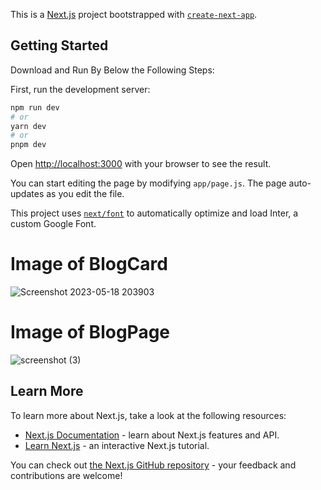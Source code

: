 This is a [Next.js](https://nextjs.org/) project bootstrapped with [`create-next-app`](https://github.com/vercel/next.js/tree/canary/packages/create-next-app).

## Getting Started

Download and Run By Below the Following Steps:

First, run the development server:

```bash
npm run dev
# or
yarn dev
# or
pnpm dev
```

Open [http://localhost:3000](http://localhost:3000) with your browser to see the result.

You can start editing the page by modifying `app/page.js`. The page auto-updates as you edit the file.

This project uses [`next/font`](https://nextjs.org/docs/basic-features/font-optimization) to automatically optimize and load Inter, a custom Google Font.

# Image of BlogCard 

![Screenshot 2023-05-18 203903](https://github.com/rohanmr/blog-layout-nextjs/assets/122428641/4d49d9be-3317-451c-bc0b-b33c2667ea2f)


# Image of BlogPage

![screenshot (3)](https://github.com/rohanmr/blog-layout-nextjs/assets/122428641/32eeef81-ce2c-4fda-bee8-4fef25acf9c0)





## Learn More

To learn more about Next.js, take a look at the following resources:

- [Next.js Documentation](https://nextjs.org/docs) - learn about Next.js features and API.
- [Learn Next.js](https://nextjs.org/learn) - an interactive Next.js tutorial.

You can check out [the Next.js GitHub repository](https://github.com/vercel/next.js/) - your feedback and contributions are welcome!


